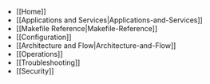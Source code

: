 * [[Home]]
* [[Applications and Services|Applications-and-Services]]
* [[Makefile Reference|Makefile-Reference]]
* [[Configuration]]
* [[Architecture and Flow|Architecture-and-Flow]]
* [[Operations]]
* [[Troubleshooting]]
* [[Security]]
